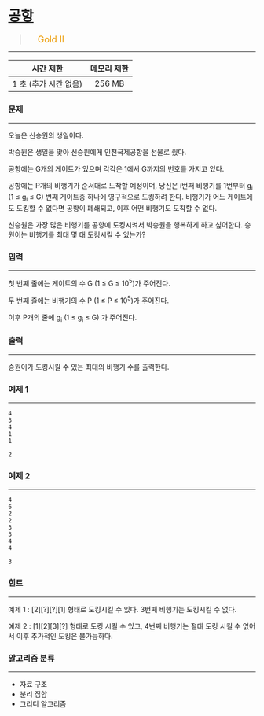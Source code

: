 # [공항](https://www.acmicpc.net/problem/10775)

> <img src="https://d2gd6pc034wcta.cloudfront.net/tier/14.svg" width="16" heigth="21" style = "vertical-align: middle;"/>&nbsp;<span style="font-size: 18px; color: #ec9a00;">Gold II</span>

***

<div align="center">

|시간 제한|메모리 제한|
|:---:|:---:|
|1 초 (추가 시간 없음) |256 MB|

</div>

### 문제

***

오늘은 신승원의 생일이다.

박승원은 생일을 맞아 신승원에게 인천국제공항을 선물로 줬다.

공항에는 G개의 게이트가 있으며 각각은 1에서 G까지의 번호를 가지고 있다.

공항에는 P개의 비행기가 순서대로 도착할 예정이며, 당신은 i번째 비행기를 1번부터 g<sub>i</sub> (1 ≤ g<sub>i</sub> ≤ G) 번째 게이트중 하나에 영구적으로 도킹하려 한다. 비행기가 어느 게이트에도 도킹할 수 없다면 공항이 폐쇄되고, 이후 어떤 비행기도 도착할 수 없다.

신승원은 가장 많은 비행기를 공항에 도킹시켜서 박승원을 행복하게 하고 싶어한다. 승원이는 비행기를 최대 몇 대 도킹시킬 수 있는가?

### 입력

***

첫 번째 줄에는 게이트의 수 G (1 ≤ G ≤ 10<sup>5</sup>)가 주어진다.

두 번째 줄에는 비행기의 수 P (1 ≤ P ≤ 10<sup>5</sup>)가 주어진다.

이후 P개의 줄에 g<sub>i</sub> (1 ≤ g<sub>i</sub> ≤ G) 가 주어진다.

### 출력

***

승원이가 도킹시킬 수 있는 최대의 비행기 수를 출력한다.

### 예제 1

***

```
4
3
4
1
1
```

```
2
```

### 예제 2

***

```
4
6
2
2
3
3
4
4
```

```
3
```

### 힌트

***

예제 1 : [2][?][?][1] 형태로 도킹시킬 수 있다. 3번째 비행기는 도킹시킬 수 없다.

예제 2 : [1][2][3][?] 형태로 도킹 시킬 수 있고, 4번째 비행기는 절대 도킹 시킬 수 없어서 이후 추가적인 도킹은 불가능하다.

 

### 알고리즘 분류

***

* 자료 구조
* 분리 집합
* 그리디 알고리즘

